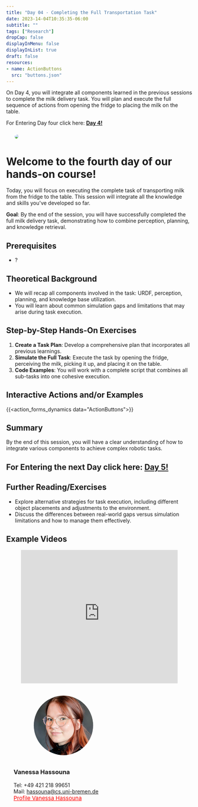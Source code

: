 ```yaml
---
title: "Day 04 - Completing the Full Transportation Task"
date: 2023-14-04T10:35:35-06:00
subtitle: ""
tags: ["Research"]
dropCap: false
displayInMenu: false
displayInList: true
draft: false
resources:
- name: ActionButtons
  src: "buttons.json"
---
```

<div class="hidde-after-preview">
On Day 4, you will integrate all components learned in the previous sessions to complete the milk delivery task.
You will plan and execute the full sequence of actions from opening the fridge to placing the milk on the table.

For Entering Day four click here:
<a class="btn btn-success" target="_blank" href="day4/"><b>Day 4!</b></a>
</div>

<!--more-->

<div class="main-well-flex-container" style="margin:20px;align-items: center;">
  <div style="flex:30%;">
      <img src="transportation_task.png" width="200" style="clip-path: circle(35%);">
  </div>
</div> 

<h1> Welcome to the fourth day of our hands-on course!</h1>
Today, you will focus on executing the complete task of transporting milk from the fridge to the table. This session will integrate all the knowledge and skills you've developed so far.

**Goal**: By the end of the session, you will have successfully completed the full milk delivery task, demonstrating how to combine perception, planning, and knowledge retrieval.

## Prerequisites
- ?

## Theoretical Background
- We will recap all components involved in the task: URDF, perception, planning, and knowledge base utilization.
- You will learn about common simulation gaps and limitations that may arise during task execution.

## Step-by-Step Hands-On Exercises
1. **Create a Task Plan**: Develop a comprehensive plan that incorporates all previous learnings.
2. **Simulate the Full Task**: Execute the task by opening the fridge, perceiving the milk, picking it up, and placing it on the table.
3. **Code Examples**: You will work with a complete script that combines all sub-tasks into one cohesive execution.

Interactive Actions and/or Examples
---

{{<action_forms_dynamics data="ActionButtons">}}

## Summary
By the end of this session, you will have a clear understanding of how to integrate various components to achieve complex robotic tasks.

## For Entering the next Day click here: <a class="btn btn-success" target="_blank" href="day5/"><b>Day 5!</b></a>

## Further Reading/Exercises
- Explore alternative strategies for task execution, including different object placements and adjustments to the environment.
- Discuss the differences between real-world gaps versus simulation limitations and how to manage them effectively.

Example Videos
---

<figure class="video_container">
  <iframe width="100%" height="360" src="https://www.youtube.com/embed/some_video_id?si=j3CB2Sj4itd_1qlC" title="YouTube video player" frameborder="0" allow="accelerometer; autoplay; clipboard-write; encrypted-media; gyroscope; picture-in-picture; web-share" allowfullscreen="true"></iframe>
</figure>

<div class="main-well-flex-container" style="margin:20px;align-items: center;">

  <div style="flex:30%;">
      <img src="img/vanessa.jpg" style="clip-path: circle(35%);">
  </div>

  <div style="flex:70%;">
       <h3> Vanessa Hassouna</h3>
    Tel:  +49 421 218 99651 <br>
    Mail:     <a href="mailto:hassouna@cs.uni-bremen.de">hassouna@cs.uni-bremen.de</a> <br>
      <a style="color:red" href="https://ai.uni-bremen.de/team/vanessa_hassouna">
      <span style="font-size: 15px;">Profile Vanessa Hassouna</span>
    </a>
  </div>
</div>